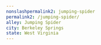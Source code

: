 ```yaml
---
﻿nonslashpermalink2: jumping-spider
permalink2: /jumping-spider/
alley: Jumping Spider
city: Berkeley Springs
state: West Virginia
---
```

